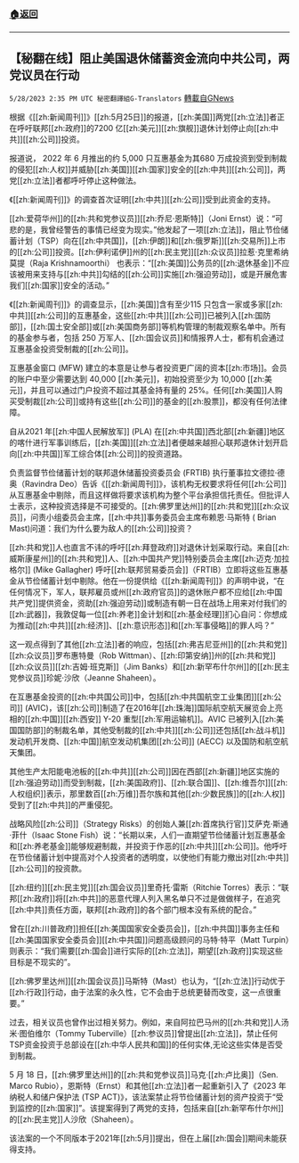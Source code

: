 ###  [:house:返回](README.md)
---


## 【秘翻在线】阻止美国退休储蓄资金流向中共公司，两党议员在行动
`5/28/2023 2:35 PM UTC 秘密翻譯組G-Translators` [轉載自GNews](https://gnews.org/articles/1337630)

根据《[[zh:新闻周刊]]》[[zh:5月25日]]的报道，[[zh:美国]]两党[[zh:立法]]者正在呼吁联邦[[zh:政府]]的7200 亿[[zh:美元]][[zh:旗舰]]退休计划停止向[[zh:中共]][[zh:公司]]投资。

报道说， 2022 年 6 月推出的约 5,000 只互惠基金为其680 万成投资到受到制裁的侵犯[[zh:人权]]并威胁[[zh:美国]][[zh:国家]]安全的[[zh:中共]][[zh:公司]]，两党[[zh:立法]]者都呼吁停止这种做法。

《[[zh:新闻周刊]]》的调查首次证明[[zh:中共]][[zh:公司]]受到此资金的支持。

[[zh:爱荷华州]]的[[zh:共和党参议员]][[zh:乔尼·恩斯特]]（Joni Ernst）说：“可悲的是，我曾经警告的事情已经变为现实。”他发起了一项[[zh:立法]]，阻止节俭储蓄计划（TSP）向在[[zh:中共国]]，[[zh:伊朗]]和[[zh:俄罗斯]][[zh:交易所]]上市的[[zh:公司]]投资。[[zh:伊利诺伊]]州的[[zh:民主党]][[zh:众议员]]拉惹·克里希纳莫提（Raja Krishnamoorthi） 也表示：“[[zh:美国]]公务员的[[zh:退休基金]]不应该被用来支持与[[zh:中共]]勾结的[[zh:公司]]实施[[zh:强迫劳动]]，或是开展危害我们[[zh:国家]]安全的活动。”

《[[zh:新闻周刊]]》的调查显示，[[zh:美国]]含有至少115 只包含一家或多家[[zh:中共]][[zh:公司]]的互惠基金，这些[[zh:中共]][[zh:公司]]已被列入[[zh:国防部]]，[[zh:国土安全部]]或[[zh:美国商务部]]等机构管理的制裁观察名单中。所有的基金参与者，包括 250 万军人、[[zh:国会议员]]和情报界人士，都有机会通过互惠基金投资受制裁的[[zh:公司]]。

互惠基金窗口 (MFW) 建立的本意是让参与者投资更广阔的资本[[zh:市场]]。会员的账户中至少需要达到 40,000 [[zh:美元]]，初始投资至少为 10,000 [[zh:美元]]，并且可以通过门户投资不超过其基金持有量的 25%。任何[[zh:美国]]人购买受制裁[[zh:公司]]或持有这些[[zh:公司]]的基金的[[zh:股票]]，都没有任何法律障。

自从2021 年[[zh:中国人民解放军]] (PLA) 在[[zh:中共国]]西北部[[zh:新疆]]地区的喀什进行军事训练后，[[zh:美国]][[zh:立法]]者便越来越担心联邦退休计划开启向[[zh:中共国]]军工综合体[[zh:公司]]的投资道路。

负责监督节俭储蓄计划的联邦退休储蓄投资委员会 (FRTIB) 执行董事拉文德拉·德奥（Ravindra Deo）告诉《[[zh:新闻周刊]]》，该机构无权要求将任何[[zh:公司]]从互惠基金中剔除，而且这样做将要求该机构为整个平台承担信托责任。但批评人士表示，这种投资选择是不可接受的。[[zh:佛罗里达州]]的[[zh:共和党]][[zh:众议员]]，问责小组委员会主席，[[zh:中共]]事务委员会主席布赖恩·马斯特 ( Brian Mast)问道：我们为什么要为敌人的[[zh:公司]]投资？

[[zh:共和党]]人也直言不讳的呼吁[[zh:拜登政府]]对退休计划采取行动。来自[[zh:威斯康星州]]的[[zh:共和党]]人、[[zh:中国共产党]]特别委员会主席[[zh:迈克·加拉格尔]] (Mike Gallagher) 呼吁[[zh:联邦贸易委员会]]（FRTIB）立即将这些互惠基金从节俭储蓄计划中剔除。他在一份提供给《[[zh:新闻周刊]]》的声明中说，“在任何情况下，军人，联邦雇员或州[[zh:政府官员]]的退休账户都不应给[[zh:中国共产党]]提供资金，资助[[zh:强迫劳动]]或制造有朝一日在战场上用来对付我们的[[zh:武器]]，我敦促每一位[[zh:养老]]金计划和[[zh:基金经理]]扪心自问：你想成为推动[[zh:中共]][[zh:经济]]、[[zh:意识形态]]和[[zh:军事侵略]]的罪人吗？”

这一观点得到了其他[[zh:立法]]者的响应，包括[[zh:弗吉尼亚州]]的[[zh:共和党]][[zh:众议员]]罗布惠特曼（Rob Wittman）、[[zh:印第安纳]]州的[[zh:共和党]][[zh:众议员]][[zh:吉姆·班克斯]]（Jim Banks）和[[zh:新罕布什尔州]]的[[zh:民主党参议员]]珍妮·沙欣（Jeanne Shaheen）。

在互惠基金投资的[[zh:中共国公司]]中，包括[[zh:中共国航空工业集团]][[zh:公司]] (AVIC)，该[[zh:公司]]制造了在2016年[[zh:珠海]]国际航空航天展览会上亮相的[[zh:中国]][[zh:西安]] Y-20 重型[[zh:军用运输机]]。AVIC 已被列入[[zh:美国国防部]]的制裁名单，其他受制裁的[[zh:中共]][[zh:公司]]还包括[[zh:战斗机]]发动机开发商、[[zh:中国]]航空发动机集团[[zh:公司]] (AECC) 以及国防和航空航天集团。

其他生产太阳能电池板的[[zh:中共]][[zh:公司]]因在西部[[zh:新疆]]地区实施的[[zh:强迫劳动]]而受到制裁，[[zh:美国政府]]、[[zh:联合国]]、[[zh:维吾尔]][[zh:人权组织]]表示，那里数百[[zh:万维]]吾尔族和其他[[zh:少数民族]]的[[zh:人权]]受到了[[zh:中共]]的严重侵犯。

战略风险[[zh:公司]]（Strategy Risks）的创始人兼[[zh:首席执行官]]艾萨克·斯通·菲什（Isaac Stone Fish）说：“长期以来，人们一直期望节俭储蓄计划互惠基金和[[zh:养老基金]]能够规避制裁，并投资于作恶的[[zh:中共]][[zh:公司]]。他呼吁在节俭储蓄计划中提高对个人投资者的透明度，以使他们有能力撤出对[[zh:中共]][[zh:公司]]的投资款。

[[zh:纽约]][[zh:民主党]][[zh:国会议员]]里奇托·雷斯（Ritchie Torres）表示：“联邦[[zh:政府]]将[[zh:中共]]的恶意代理人列入黑名单只不过是做做样子，在追究[[zh:中共]]责任方面，联邦[[zh:政府]]的各个部门根本没有系统的配合。”

曾在[[zh:川普政府]]担任[[zh:美国国家安全委员会]]，[[zh:中共国]]事务主任和[[zh:美国国家安全委员会]][[zh:中共国]]问题高级顾问的马特·特平（Matt Turpin）则表示：“我们需要[[zh:国会]]进行实际的[[zh:立法]]，期望[[zh:政府]]实现这些目标是不现实的”。

[[zh:佛罗里达州]][[zh:国会议员]]马斯特（Mast）也认为，“[[zh:立法]]行动优于[[zh:行政]]行动，由于法案的永久性，它不会由于总统更替而改变，这一点很重要。”

过去，相关议员也曾作出过相关努力。例如，来自阿拉巴马州的[[zh:共和党]]人汤米·图伯维尔（Tommy Tuberville）[[zh:参议员]]曾提出[[zh:立法]]，禁止任何TSP资金投资于总部设在[[zh:中华人民共和国]]的任何实体,无论这些实体是否受到制裁。

5 月 18 日，[[zh:佛罗里达州]]的[[zh:共和党参议员]]马克·[[zh:卢比奥]]（Sen. Marco Rubio），恩斯特（Ernst）和其他[[zh:立法]]者一起重新引入了《2023 年纳税人和储户保护法 (TSP ACT)》，该法案禁止将节俭储蓄计划的资产投资于“受到监控的[[zh:国家]]”。该提案得到了两党的支持，包括来自[[zh:新罕布什尔州]]的[[zh:民主党]]人沙欣（Shaheen）。

该法案的一个不同版本于2021年[[zh:5月]]提出，但在上届[[zh:国会]]期间未能获得支持。
